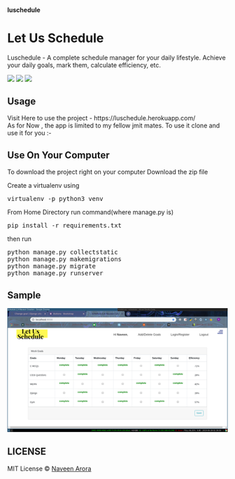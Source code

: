 <h4>luschedule</h4>
<h1>Let Us Schedule</h1>
Luschedule - A complete schedule manager for your daily lifestyle.
    Achieve your daily goals, mark them, calculate efficiency, etc.
<br/>
<p align="left">
<img src="https://img.shields.io/pypi/djversions/djangorestframework.svg?label=django&logo=django&style=flat-square">
<img src="https://badges.frapsoft.com/os/v1/open-source.svg?v=102">
<img src="https://img.shields.io/github/license/naveenkrnl/luschedule.svg">
</p>





<h2>Usage</h2>
Visit Here to use the project - https://luschedule.herokuapp.com/
<br/>
As for Now , the app is limited to my fellow jmit mates.
To use it clone and use it for you :-

<h2>Use On Your Computer</h2>
To download the project right on your computer Download the zip file

Create a virtualenv using
<pre>
virtualenv -p python3 venv
</pre>
From Home Directory run command(where manage.py is)
<pre>
pip install -r requirements.txt
</pre>
then run
<pre>
python manage.py collectstatic
python manage.py makemigrations
python manage.py migrate
python manage.py runserver
</pre>

<h2>Sample</h2>
<img src="https://raw.githubusercontent.com/naveenkrnl/luschedule/master/static_my_proj/img/screenshot.png" class="img-thumbnail" alt="codewithnav">

<h2>LICENSE</h2>
MIT License © <a href="https://github.com/naveenkrnl">Naveen Arora</a>
